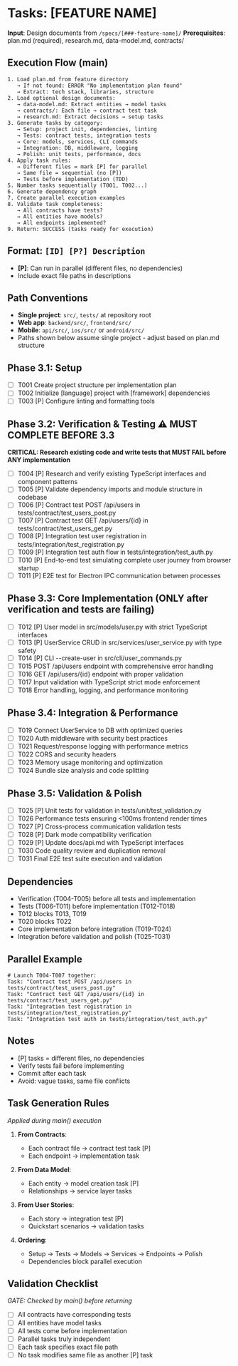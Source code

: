 # Tasks: [FEATURE NAME]

**Input**: Design documents from `/specs/[###-feature-name]/`
**Prerequisites**: plan.md (required), research.md, data-model.md, contracts/

## Execution Flow (main)
```
1. Load plan.md from feature directory
   → If not found: ERROR "No implementation plan found"
   → Extract: tech stack, libraries, structure
2. Load optional design documents:
   → data-model.md: Extract entities → model tasks
   → contracts/: Each file → contract test task
   → research.md: Extract decisions → setup tasks
3. Generate tasks by category:
   → Setup: project init, dependencies, linting
   → Tests: contract tests, integration tests
   → Core: models, services, CLI commands
   → Integration: DB, middleware, logging
   → Polish: unit tests, performance, docs
4. Apply task rules:
   → Different files = mark [P] for parallel
   → Same file = sequential (no [P])
   → Tests before implementation (TDD)
5. Number tasks sequentially (T001, T002...)
6. Generate dependency graph
7. Create parallel execution examples
8. Validate task completeness:
   → All contracts have tests?
   → All entities have models?
   → All endpoints implemented?
9. Return: SUCCESS (tasks ready for execution)
```

## Format: `[ID] [P?] Description`
- **[P]**: Can run in parallel (different files, no dependencies)
- Include exact file paths in descriptions

## Path Conventions
- **Single project**: `src/`, `tests/` at repository root
- **Web app**: `backend/src/`, `frontend/src/`
- **Mobile**: `api/src/`, `ios/src/` or `android/src/`
- Paths shown below assume single project - adjust based on plan.md structure

## Phase 3.1: Setup
- [ ] T001 Create project structure per implementation plan
- [ ] T002 Initialize [language] project with [framework] dependencies
- [ ] T003 [P] Configure linting and formatting tools

## Phase 3.2: Verification & Testing ⚠️ MUST COMPLETE BEFORE 3.3
**CRITICAL: Research existing code and write tests that MUST FAIL before ANY implementation**
- [ ] T004 [P] Research and verify existing TypeScript interfaces and component patterns
- [ ] T005 [P] Validate dependency imports and module structure in codebase  
- [ ] T006 [P] Contract test POST /api/users in tests/contract/test_users_post.py
- [ ] T007 [P] Contract test GET /api/users/{id} in tests/contract/test_users_get.py
- [ ] T008 [P] Integration test user registration in tests/integration/test_registration.py
- [ ] T009 [P] Integration test auth flow in tests/integration/test_auth.py
- [ ] T010 [P] End-to-end test simulating complete user journey from browser startup
- [ ] T011 [P] E2E test for Electron IPC communication between processes

## Phase 3.3: Core Implementation (ONLY after verification and tests are failing)
- [ ] T012 [P] User model in src/models/user.py with strict TypeScript interfaces
- [ ] T013 [P] UserService CRUD in src/services/user_service.py with type safety
- [ ] T014 [P] CLI --create-user in src/cli/user_commands.py
- [ ] T015 POST /api/users endpoint with comprehensive error handling
- [ ] T016 GET /api/users/{id} endpoint with proper validation
- [ ] T017 Input validation with TypeScript strict mode enforcement
- [ ] T018 Error handling, logging, and performance monitoring

## Phase 3.4: Integration & Performance
- [ ] T019 Connect UserService to DB with optimized queries
- [ ] T020 Auth middleware with security best practices
- [ ] T021 Request/response logging with performance metrics
- [ ] T022 CORS and security headers
- [ ] T023 Memory usage monitoring and optimization
- [ ] T024 Bundle size analysis and code splitting

## Phase 3.5: Validation & Polish
- [ ] T025 [P] Unit tests for validation in tests/unit/test_validation.py
- [ ] T026 Performance tests ensuring <100ms frontend render times
- [ ] T027 [P] Cross-process communication validation tests
- [ ] T028 [P] Dark mode compatibility verification
- [ ] T029 [P] Update docs/api.md with TypeScript interfaces
- [ ] T030 Code quality review and duplication removal
- [ ] T031 Final E2E test suite execution and validation

## Dependencies
- Verification (T004-T005) before all tests and implementation
- Tests (T006-T011) before implementation (T012-T018)
- T012 blocks T013, T019
- T020 blocks T022
- Core implementation before integration (T019-T024)
- Integration before validation and polish (T025-T031)

## Parallel Example
```
# Launch T004-T007 together:
Task: "Contract test POST /api/users in tests/contract/test_users_post.py"
Task: "Contract test GET /api/users/{id} in tests/contract/test_users_get.py"
Task: "Integration test registration in tests/integration/test_registration.py"
Task: "Integration test auth in tests/integration/test_auth.py"
```

## Notes
- [P] tasks = different files, no dependencies
- Verify tests fail before implementing
- Commit after each task
- Avoid: vague tasks, same file conflicts

## Task Generation Rules
*Applied during main() execution*

1. **From Contracts**:
   - Each contract file → contract test task [P]
   - Each endpoint → implementation task
   
2. **From Data Model**:
   - Each entity → model creation task [P]
   - Relationships → service layer tasks
   
3. **From User Stories**:
   - Each story → integration test [P]
   - Quickstart scenarios → validation tasks

4. **Ordering**:
   - Setup → Tests → Models → Services → Endpoints → Polish
   - Dependencies block parallel execution

## Validation Checklist
*GATE: Checked by main() before returning*

- [ ] All contracts have corresponding tests
- [ ] All entities have model tasks
- [ ] All tests come before implementation
- [ ] Parallel tasks truly independent
- [ ] Each task specifies exact file path
- [ ] No task modifies same file as another [P] task